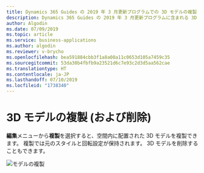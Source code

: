 ```yaml
---
title: Dynamics 365 Guides の 2019 年 3 月更新プログラムでの 3D モデルの複製 (および削除) 機能
description: Dynamics 365 Guides の 2019 年 3 月更新プログラムに含まれる 3D モデルの複製 (および削除) 機能を使用すると、スタイルと回転設定を保持したまま、モデルを簡単に複製できます。
author: Algodin
ms.date: 07/09/2019
ms.topic: article
ms.service: business-applications
ms.author: algodin
ms.reviewer: v-brycho
ms.openlocfilehash: bea591884cbb3f1a8a08a11c0653d105a7459c35
ms.sourcegitcommit: 53da30b4fbfb9a23521d6c7e93c2d3d5aa562cae
ms.translationtype: HT
ms.contentlocale: ja-JP
ms.lasthandoff: 07/10/2019
ms.locfileid: "1738340"
---
```

# <a name="duplicate-and-delete-3d-models"></a>3D モデルの複製 (および削除)

**編集**メニューから**複製**を選択すると、空間内に配置された 3D モデルを複製できます。 複製では元のスタイルと回転設定が保持されます。 3D モデルを削除することもできます。

![モデルの複製](media/edit-duplicate.PNG "モデルの複製")
